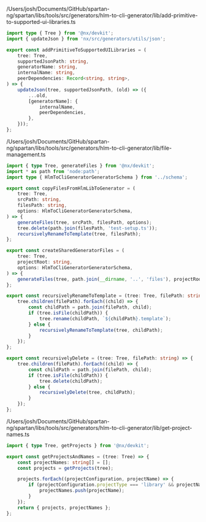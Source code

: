 /Users/josh/Documents/GitHub/spartan-ng/spartan/libs/tools/src/generators/hlm-to-cli-generator/lib/add-primitive-to-supported-ui-libraries.ts
```typescript
import type { Tree } from '@nx/devkit';
import { updateJson } from 'nx/src/generators/utils/json';

export const addPrimitiveToSupportedUILibraries = (
	tree: Tree,
	supportedJsonPath: string,
	generatorName: string,
	internalName: string,
	peerDependencies: Record<string, string>,
) => {
	updateJson(tree, supportedJsonPath, (old) => ({
		...old,
		[generatorName]: {
			internalName,
			peerDependencies,
		},
	}));
};

```
/Users/josh/Documents/GitHub/spartan-ng/spartan/libs/tools/src/generators/hlm-to-cli-generator/lib/file-management.ts
```typescript
import { type Tree, generateFiles } from '@nx/devkit';
import * as path from 'node:path';
import type { HlmToCliGeneratorGeneratorSchema } from '../schema';

export const copyFilesFromHlmLibToGenerator = (
	tree: Tree,
	srcPath: string,
	filesPath: string,
	options: HlmToCliGeneratorGeneratorSchema,
) => {
	generateFiles(tree, srcPath, filesPath, options);
	tree.delete(path.join(filesPath, 'test-setup.ts'));
	recursivelyRenameToTemplate(tree, filesPath);
};

export const createSharedGeneratorFiles = (
	tree: Tree,
	projectRoot: string,
	options: HlmToCliGeneratorGeneratorSchema,
) => {
	generateFiles(tree, path.join(__dirname, '..', 'files'), projectRoot, options);
};

export const recursivelyRenameToTemplate = (tree: Tree, filePath: string) => {
	tree.children(filePath).forEach((child) => {
		const childPath = path.join(filePath, child);
		if (tree.isFile(childPath)) {
			tree.rename(childPath, `${childPath}.template`);
		} else {
			recursivelyRenameToTemplate(tree, childPath);
		}
	});
};

export const recursivelyDelete = (tree: Tree, filePath: string) => {
	tree.children(filePath).forEach((child) => {
		const childPath = path.join(filePath, child);
		if (tree.isFile(childPath)) {
			tree.delete(childPath);
		} else {
			recursivelyDelete(tree, childPath);
		}
	});
};

```
/Users/josh/Documents/GitHub/spartan-ng/spartan/libs/tools/src/generators/hlm-to-cli-generator/lib/get-project-names.ts
```typescript
import { type Tree, getProjects } from '@nx/devkit';

export const getProjectsAndNames = (tree: Tree) => {
	const projectNames: string[] = [];
	const projects = getProjects(tree);

	projects.forEach((projectConfiguration, projectName) => {
		if (projectConfiguration.projectType === 'library' && projectName.includes('helm')) {
			projectNames.push(projectName);
		}
	});
	return { projects, projectNames };
};

```
